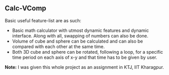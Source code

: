## Calc-VComp

Basic useful feature-list are as such:

* Basic math calculator with utmost dynamic features and dynamic interface. Along with all, swapping of numbers can also be done. 
* Volume of cube and sphere can be calculated and can also be compared with each other at the same time.
* Both 3D cube and sphere can be rotated, following a loop, for a specific time period on each axis of x-y and that time has to be given by user.   

**Note:** I was given this whole project as an assignment in KTJ, IIT Kharagpur. 